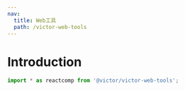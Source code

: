 ```yaml
---
nav:
  title: Web工具
  path: /victor-web-tools
---
```

# Introduction

```jsx
import * as reactcomp from '@victor/victor-web-tools';
```
